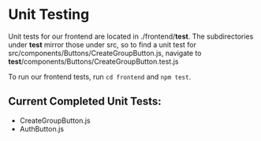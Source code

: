 # Unit Testing
Unit tests for our frontend are located in ./frontend/__test__. The subdirectories under __test__ mirror those under src, so to find a unit test for 
src/components/Buttons/CreateGroupButton.js, navigate to __test__/components/Buttons/CreateGroupButton.test.js

To run our frontend tests, run `cd frontend` and `npm test`.

## Current Completed Unit Tests:
- CreateGroupButton.js
- AuthButton.js
